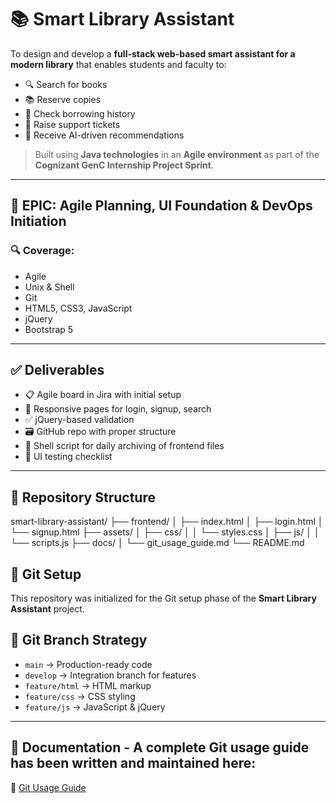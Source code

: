 # 📚 Smart Library Assistant

To design and develop a **full-stack web-based smart assistant for a modern library** that enables students and faculty to:
- 🔍 Search for books
- 📚 Reserve copies
- 🧾 Check borrowing history
- 🎫 Raise support tickets
- 🤖 Receive AI-driven recommendations

> Built using **Java technologies** in an **Agile environment** as part of the **Cognizant GenC Internship Project Sprint**.

---

## 🧩 EPIC: Agile Planning, UI Foundation & DevOps Initiation

### 🔍 Coverage:
- Agile
- Unix & Shell
- Git
- HTML5, CSS3, JavaScript
- jQuery
- Bootstrap 5

---

## ✅ Deliverables

- 📋 Agile board in Jira with initial setup  
- 📱 Responsive pages for login, signup, search  
- ✅ jQuery-based validation  
- 🗃 GitHub repo with proper structure  
- 🐚 Shell script for daily archiving of frontend files  
- 🧪 UI testing checklist  

---

## 📂 Repository Structure

smart-library-assistant/
├── frontend/
│ ├── index.html
│ ├── login.html
│ └── signup.html
├── assets/
│ ├── css/
│ │ └── styles.css
│ ├── js/
│ │ └── scripts.js
├── docs/
│ └── git_usage_guide.md
└── README.md

## 🔧 Git Setup

This repository was initialized for the Git setup phase of the **Smart Library Assistant** project.

## 🌿 Git Branch Strategy

- `main` → Production-ready code
- `develop` → Integration branch for features
- `feature/html` → HTML markup
- `feature/css` → CSS styling
- `feature/js` → JavaScript & jQuery

---

## 📄 Documentation - A complete Git usage guide has been written and maintained here:

📘 [Git Usage Guide](Git_Usage_Guide.md)
